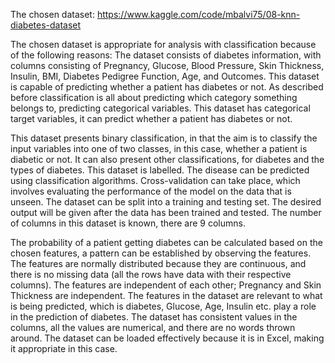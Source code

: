 The chosen dataset: https://www.kaggle.com/code/mbalvi75/08-knn-diabetes-dataset  

The chosen dataset is appropriate for analysis with classification because of the following 
reasons: 
The dataset consists of diabetes information, with columns consisting of Pregnancy, Glucose, 
Blood Pressure, Skin Thickness, Insulin, BMI, Diabetes Pedigree Function, Age, and Outcomes. 
This dataset is capable of predicting whether a patient has diabetes or not. As described before 
classification is all about predicting which category something belongs to, predicting 
categorical variables. This dataset has categorical target variables, it can predict whether a 
patient has diabetes or not. 

This dataset presents binary classification, in that the aim is to classify the input variables into 
one of two classes, in this case, whether a patient is diabetic or not. It can also present other 
classifications, for diabetes and the types of diabetes. This dataset is labelled. The disease can 
be predicted using classification algorithms. Cross-validation can take place, which involves 
evaluating the performance of the model on the data that is unseen. The dataset can be split 
into a training and testing set. The desired output will be given after the data has been trained 
and tested. The number of columns in this dataset is known, there are 9 columns. 

The probability of a patient getting diabetes can be calculated based on the chosen features, a 
pattern can be established by observing the features. The features are normally distributed 
because they are continuous, and there is no missing data (all the rows have data with their 
respective columns). The features are independent of each other; Pregnancy and Skin 
Thickness are independent. The features in the dataset are relevant to what is being predicted, 
which is diabetes, Glucose, Age, Insulin etc. play a role in the prediction of diabetes. 
The dataset has consistent values in the columns, all the values are numerical, and there are no 
words thrown around. The dataset can be loaded effectively because it is in Excel, making it 
appropriate in this case. 
